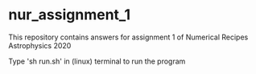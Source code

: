 # nur_assignment_1
This repository contains answers for assignment 1 of Numerical Recipes Astrophysics 2020

Type 'sh run.sh' in (linux) terminal to run the program
